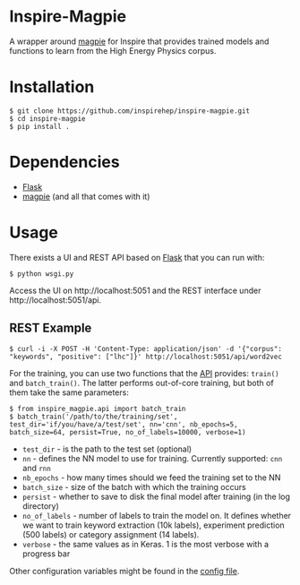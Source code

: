 <!---
  This file is part of Inspire-Magpie.
  Copyright (c) 2016 CERN

  Inspire-Magpie is a free software; you can redistribute it and/or modify it
  under the terms of the MIT License; see LICENSE file for
  more details.
-->

# Inspire-Magpie

A wrapper around [magpie](https://github.com/inspirehep/magpie) for Inspire that provides trained models and functions to learn from the High Energy Physics corpus.

# Installation

```
$ git clone https://github.com/inspirehep/inspire-magpie.git
$ cd inspire-magpie
$ pip install .
```

# Dependencies
 - [Flask](http://flask.pocoo.org/)
 - [magpie](https://github.com/inspirehep/magpie) (and all that comes with it)

# Usage
There exists a UI and REST API based on [Flask](http://flask.pocoo.org/) that you can run with:

```shell
$ python wsgi.py
```

Access the UI on http://localhost:5051 and the REST interface under http://localhost:5051/api.

## REST Example

```shell
$ curl -i -X POST -H 'Content-Type: application/json' -d '{"corpus": "keywords", "positive": ["lhc"]}' http://localhost:5051/api/word2vec
```

For the training, you can use two functions that the [API](https://github.com/inspirehep/inspire-magpie/blob/master/inspire_magpie/api.py) provides: `train()` and `batch_train()`. The latter performs out-of-core training, but both of them take the same parameters:
```
$ from inspire_magpie.api import batch_train
$ batch_train('/path/to/the/training/set', test_dir='if/you/have/a/test/set', nn='cnn', nb_epochs=5, batch_size=64, persist=True, no_of_labels=10000, verbose=1)
```
 - `test_dir` - is the path to the test set (optional)
 - `nn` - defines the NN model to use for training. Currently supported: `cnn` and `rnn`
 - `nb_epochs` - how many times should we feed the training set to the NN
 - `batch_size` - size of the batch with which the training occurs
 - `persist` - whether to save to disk the final model after training (in the log directory)
 - `no_of_labels` - number of labels to train the model on. It defines whether we want to train keyword extraction (10k labels), experiment prediction (500 labels) or category assignment (14 labels).
 - `verbose` - the same values as in Keras. 1 is the most verbose with a progress bar

Other configuration variables might be found in the [config file](https://github.com/inspirehep/inspire-magpie/blob/master/inspire_magpie/config.py).
